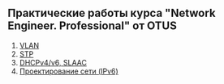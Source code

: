 ## Практические работы курса "Network Engineer. Professional" от OTUS

1. [VLAN](lab01/)
2. [STP](lab02/)
3. [DHCPv4/v6, SLAAC](lab03/)
4. [Проектирование сети (IPv6)](lab04/)